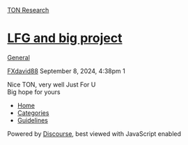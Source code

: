 [TON Research](/)

# [LFG and big project](/t/lfg-and-big-project/32431)

[General](/c/general/4) 

    

[FXdavid88](https://tonresear.ch/u/FXdavid88)  September 8, 2024, 4:38pm  1

Nice TON, very well Just For U  
Big hope for yours

 

*   [Home](/)
*   [Categories](/categories)
*   [Guidelines](/guidelines)

Powered by [Discourse](https://www.discourse.org), best viewed with JavaScript enabled